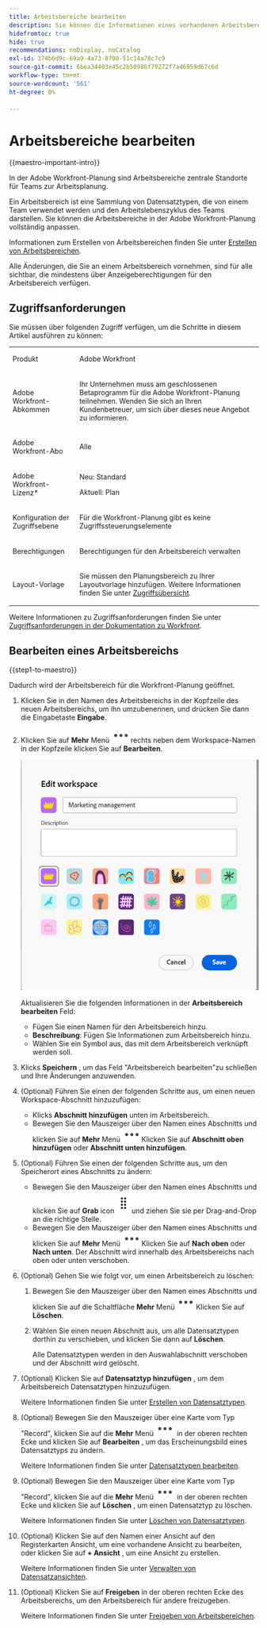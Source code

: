 ```yaml
---
title: Arbeitsbereiche bearbeiten
description: Sie können die Informationen eines vorhandenen Arbeitsbereichs bearbeiten, z. B. um ihn umzubenennen.
hidefromtoc: true
hide: true
recommendations: noDisplay, noCatalog
exl-id: 374b6d9c-69a9-4a73-8708-51c14a78c7c9
source-git-commit: 6bea34403e45c2b50986f79272f7a46959d67c6d
workflow-type: tm+mt
source-wordcount: '561'
ht-degree: 0%

---
```


<!--update the metadata with real information when making this available in TOC and in the left nav-->

# Arbeitsbereiche bearbeiten

{{maestro-important-intro}}

In der Adobe Workfront-Planung sind Arbeitsbereiche zentrale Standorte für Teams zur Arbeitsplanung.

Ein Arbeitsbereich ist eine Sammlung von Datensatztypen, die von einem Team verwendet werden und den Arbeitslebenszyklus des Teams darstellen. Sie können die Arbeitsbereiche in der Adobe Workfront-Planung vollständig anpassen.

Informationen zum Erstellen von Arbeitsbereichen finden Sie unter [Erstellen von Arbeitsbereichen](/help/quicksilver/maestro/architecture/create-workspaces.md).

Alle Änderungen, die Sie an einem Arbeitsbereich vornehmen, sind für alle sichtbar, die mindestens über Anzeigeberechtigungen für den Arbeitsbereich verfügen.

## Zugriffsanforderungen

Sie müssen über folgenden Zugriff verfügen, um die Schritte in diesem Artikel ausführen zu können:

<table style="table-layout:auto">
 <col>
 </col>
 <col>
 </col>
 <tbody>
    <tr>
<tr>
<td>
   <p> Produkt</p> </td>
   <td>
   <p> Adobe Workfront</p> </td>
  </tr>  
 <td role="rowheader"><p>Adobe Workfront-Abkommen</p></td>
   <td>
<p>Ihr Unternehmen muss am geschlossenen Betaprogramm für die Adobe Workfront-Planung teilnehmen. Wenden Sie sich an Ihren Kundenbetreuer, um sich über dieses neue Angebot zu informieren. </p>
   </td>
  </tr>
  <tr>
   <td role="rowheader"><p>Adobe Workfront-Abo</p></td>
   <td>
<p>Alle</p>
   </td>
  </tr>
  <tr>
   <td role="rowheader"><p>Adobe Workfront-Lizenz*</p></td>
   <td>
   <p>Neu: Standard</p>
   <p>Aktuell: Plan</p> 
  </td>
  </tr>

<tr>
   <td role="rowheader"><p>Konfiguration der Zugriffsebene</p></td>
   <td> <p>Für die Workfront-Planung gibt es keine Zugriffssteuerungselemente</p>
</td>
  </tr>

<tr>
   <td role="rowheader"><p>Berechtigungen</p></td>
   <td> <p>Berechtigungen für den Arbeitsbereich verwalten </p>  
</td>
  </tr>

<tr>
   <td role="rowheader"><p>Layout-Vorlage</p></td>
   <td> <p>Sie müssen den Planungsbereich zu Ihrer Layoutvorlage hinzufügen. Weitere Informationen finden Sie unter <a href="../access/access-overview.md">Zugriffsübersicht</a>. </p>  
</td>
  </tr>

</tbody>
</table>

Weitere Informationen zu Zugriffsanforderungen finden Sie unter [Zugriffsanforderungen in der Dokumentation zu Workfront](/help/quicksilver/administration-and-setup/add-users/access-levels-and-object-permissions/access-level-requirements-in-documentation.md).


## Bearbeiten eines Arbeitsbereichs

{{step1-to-maestro}}

Dadurch wird der Arbeitsbereich für die Workfront-Planung geöffnet.

1. Klicken Sie in den Namen des Arbeitsbereichs in der Kopfzeile des neuen Arbeitsbereichs, um ihn umzubenennen, und drücken Sie dann die Eingabetaste **Eingabe**.
1. Klicken Sie auf **Mehr** Menü ![](assets/more-menu.png)rechts neben dem Workspace-Namen in der Kopfzeile klicken Sie auf **Bearbeiten**.

   ![](assets/edit-workspace-box.png)

   Aktualisieren Sie die folgenden Informationen in der **Arbeitsbereich bearbeiten** Feld:

   * Fügen Sie einen Namen für den Arbeitsbereich hinzu. <!--did they add a label for this field?-->
   * **Beschreibung**: Fügen Sie Informationen zum Arbeitsbereich hinzu.
   * Wählen Sie ein Symbol aus, das mit dem Arbeitsbereich verknüpft werden soll.

1. Klicks **Speichern** , um das Feld &quot;Arbeitsbereich bearbeiten&quot;zu schließen und Ihre Änderungen anzuwenden.

1. (Optional) Führen Sie einen der folgenden Schritte aus, um einen neuen Workspace-Abschnitt hinzuzufügen:

   * Klicks **Abschnitt hinzufügen** unten im Arbeitsbereich.
   * Bewegen Sie den Mauszeiger über den Namen eines Abschnitts und klicken Sie auf **Mehr** Menü ![](assets/more-menu.png)Klicken Sie auf **Abschnitt oben hinzufügen** oder **Abschnitt unten hinzufügen**.

1. (Optional) Führen Sie einen der folgenden Schritte aus, um den Speicherort eines Abschnitts zu ändern:

   * Bewegen Sie den Mauszeiger über den Namen eines Abschnitts und klicken Sie auf **Grab** icon ![](assets/grab-icon.png)und ziehen Sie sie per Drag-and-Drop an die richtige Stelle.
   * Bewegen Sie den Mauszeiger über den Namen eines Abschnitts und klicken Sie auf **Mehr** Menü ![](assets/more-menu.png)Klicken Sie auf **Nach oben** oder **Nach unten**. Der Abschnitt wird innerhalb des Arbeitsbereichs nach oben oder unten verschoben.

1. (Optional) Gehen Sie wie folgt vor, um einen Arbeitsbereich zu löschen:

   1. Bewegen Sie den Mauszeiger über den Namen eines Abschnitts und klicken Sie auf die Schaltfläche **Mehr** Menü ![](assets/more-menu.png)Klicken Sie auf **Löschen**. <!--add screen shot when UI is final?-->
   1. Wählen Sie einen neuen Abschnitt aus, um alle Datensatztypen dorthin zu verschieben, und klicken Sie dann auf **Löschen**. <!--check the button name; logged a bug to change it to "Delete" from "Delete section".-->

      Alle Datensatztypen werden in den Auswahlabschnitt verschoben und der Abschnitt wird gelöscht.

1. (Optional) Klicken Sie auf **Datensatztyp hinzufügen** , um dem Arbeitsbereich Datensatztypen hinzuzufügen.

   Weitere Informationen finden Sie unter [Erstellen von Datensatztypen](../architecture/create-record-types.md).

1. (Optional) Bewegen Sie den Mauszeiger über eine Karte vom Typ &quot;Record&quot;, klicken Sie auf die **Mehr** Menü ![](assets/more-menu.png) in der oberen rechten Ecke und klicken Sie auf **Bearbeiten** , um das Erscheinungsbild eines Datensatztyps zu ändern.

   Weitere Informationen finden Sie unter [Datensatztypen bearbeiten](/help/quicksilver/maestro/architecture/edit-record-types.md).

1. (Optional) Bewegen Sie den Mauszeiger über eine Karte vom Typ &quot;Record&quot;, klicken Sie auf die **Mehr** Menü ![](assets/more-menu.png) in der oberen rechten Ecke und klicken Sie auf **Löschen** , um einen Datensatztyp zu löschen.

   Weitere Informationen finden Sie unter [Löschen von Datensatztypen](/help/quicksilver/maestro/architecture/delete-record-types.md).

1. (Optional) Klicken Sie auf den Namen einer Ansicht auf den Registerkarten Ansicht, um eine vorhandene Ansicht zu bearbeiten, oder klicken Sie auf **+ Ansicht** , um eine Ansicht zu erstellen.

   Weitere Informationen finden Sie unter [Verwalten von Datensatzansichten](/help/quicksilver/maestro/views/manage-record-views.md).

1. (Optional) Klicken Sie auf **Freigeben** in der oberen rechten Ecke des Arbeitsbereichs, um den Arbeitsbereich für andere freizugeben.

   Weitere Informationen finden Sie unter [Freigeben von Arbeitsbereichen](/help/quicksilver/maestro/access/share-workspaces.md).
